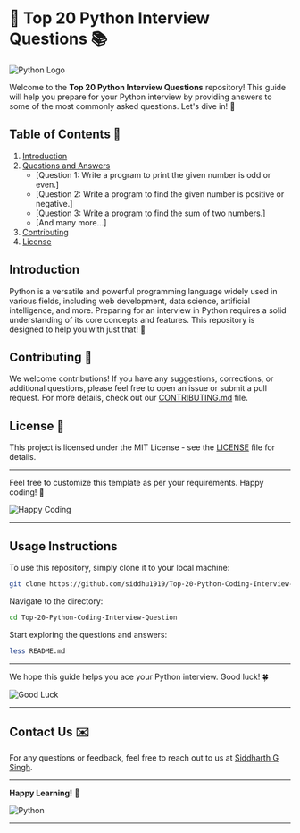 
# 🐍 Top 20 Python Interview Questions 📚

![Python Logo](https://www.python.org/static/community_logos/python-logo-master-v3-TM.png)


Welcome to the **Top 20 Python Interview Questions** repository! This guide will help you prepare for your Python interview by providing answers to some of the most commonly asked questions. Let's dive in! 🚀

## Table of Contents 📜

1. [Introduction](#introduction)
2. [Questions and Answers](#questions-and-answers)
    - [Question 1: Write a program to print the given number is odd or even.]
    - [Question 2: Write a program to find the given number is positive or negative.]
    - [Question 3: Write a program to find the sum of two numbers.]
    - [And many more...]
3. [Contributing](#contributing)
4. [License](#license)

## Introduction

Python is a versatile and powerful programming language widely used in various fields, including web development, data science, artificial intelligence, and more. Preparing for an interview in Python requires a solid understanding of its core concepts and features. This repository is designed to help you with just that! 🎯


## Contributing 🤝

We welcome contributions! If you have any suggestions, corrections, or additional questions, please feel free to open an issue or submit a pull request. For more details, check out our [CONTRIBUTING.md](CONTRIBUTING.md) file.

## License 📄

This project is licensed under the MIT License - see the [LICENSE](LICENSE) file for details.

---

Feel free to customize this template as per your requirements. Happy coding! 🎉

![Happy Coding](https://media.giphy.com/media/26tn33aiTi1jkl6H6/giphy.gif)

---

## Usage Instructions

To use this repository, simply clone it to your local machine:

```bash
git clone https://github.com/siddhu1919/Top-20-Python-Coding-Interview-Question.git
```

Navigate to the directory:

```bash
cd Top-20-Python-Coding-Interview-Question
```

Start exploring the questions and answers:

```bash
less README.md
```

---

We hope this guide helps you ace your Python interview. Good luck! 🍀

![Good Luck](https://media.giphy.com/media/l0HlNQ03J5JxX6lva/giphy.gif)

---

## Contact Us ✉️

For any questions or feedback, feel free to reach out to us at [Siddharth G Singh](https://www.linkedin.com/in/siddharth-g-singh-46b610201/).

---

**Happy Learning!** 🌟

![Python](https://www.python.org/static/community_logos/python-logo.png)

---


